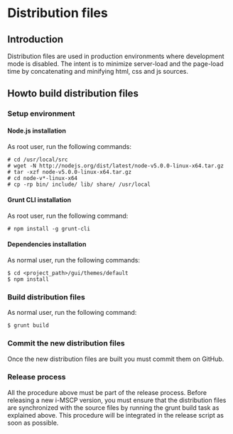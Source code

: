 # Distribution files

## Introduction

Distribution files are used in production environments where development mode is disabled. The intent is to minimize
server-load and the page-load time by concatenating and minifying html, css and js sources.

## Howto build distribution files

### Setup environment

#### Node.js installation

As root user, run the following commands:

```shell
# cd /usr/local/src
# wget -N http://nodejs.org/dist/latest/node-v5.0.0-linux-x64.tar.gz
# tar -xzf node-v5.0.0-linux-x64.tar.gz 
# cd node-v*-linux-x64
# cp -rp bin/ include/ lib/ share/ /usr/local
```

#### Grunt CLI installation

As root user, run the following command:

```shell
# npm install -g grunt-cli
```

#### Dependencies installation

As normal user, run the following commands:

```shell
$ cd <project_path>/gui/themes/default
$ npm install
```

### Build distribution files

As normal user, run the following command:

```shell
$ grunt build
```

### Commit the new distribution files

Once the new distribution files are built you must commit them on GitHub.

### Release process

All the procedure above must be part of the release process. Before releasing a new i-MSCP version, you must ensure that
the distribution files are synchronized with the source files by running the grunt build task as explained above. This
procedure will be integrated in the release script as soon as possible.
